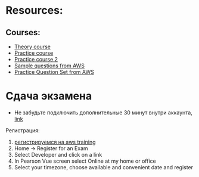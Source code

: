 # Resources:

## Courses:
* [Theory course](https://www.udemy.com/course/aws-certified-developer-associate-dva-c01/learn/lecture/11851550#overview)
* [Practice course](https://www.udemy.com/course/aws-certified-developer-associate-practice-tests-dva-c01/)
* [Practice course 2](https://portal.tutorialsdojo.com/courses/aws-certified-developer-associate-practice-exams/)
* [Sample questions from AWS](https://d1.awsstatic.com/training-and-certification/docs-dev-associate/AWS-Certified-Developer-Associate_Sample-Questions.pdf)
* [Practice Question Set from AWS](https://explore.skillbuilder.aws/learn/course/external/view/elearning/13757/aws-certified-developer-associate-official-question-set-dva-c02-english)




# Сдача экзамена

* Не забудьте подключить дополнительные 30 минут внутри аккаунта, [link](https://www.linkedin.com/pulse/30-minute-extension-your-aws-certification-exam-garcia-lozano/)

Регистрация:
1. [регистрируемся на aws training](https://www.aws.training/certification?banner=exam-prep)
2. Home -> Register for an Exam
3. Select Developer and click on a link
4. In Pearson Vue screen select Online at my home or office
5. Select your timezone, choose available and convenient date and register












